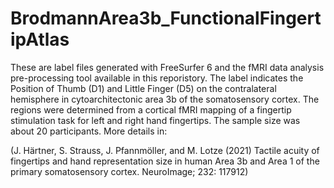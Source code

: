 # BrodmannArea3b_FunctionalFingertipAtlas

These are label files generated with FreeSurfer 6 and the fMRI data analysis pre-processing tool available in this reporistory. The label indicates the Position of Thumb (D1) and Little Finger (D5) on the contralateral hemisphere in cytoarchitectonic area 3b of the somatosensory cortex. 
The regions were determined from a cortical fMRI mapping of a fingertip stimulation task for left and right hand fingertips. The sample size was 
about 20 participants. More details in:

(J. Härtner, S. Strauss, J. Pfannmöller, and M. Lotze (2021) Tactile acuity of fingertips and hand representation size in human Area 3b and Area 1 of the primary somatosensory cortex. NeuroImage; 232: 117912)
